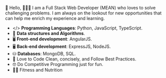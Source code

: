 👋 Hello,
👨🏻‍💻 I am a Full Stack Web Developer (MEAN) who loves to solve challenging problems. I am always on the lookout for new opportunities that can help me enrich my experience and learning.
- </> **Programming Languages**: Python, JavaScript, TypeScript.
- 👨 **Data structures and Algorithms**.
- 🖥️ **Front-end development**: AngularJS.
- 🖥️ **Back-end development**: ExpressJS, NodeJS.
- ⛁ **Databases**: MongoDB, SQL.
- 🔭 Love to Code Clean, concisely, and Follow Best Practices.
- 🤓 Do Competitive Programming just for fun.
- 🏋🏻 Fitness and Nutrition

